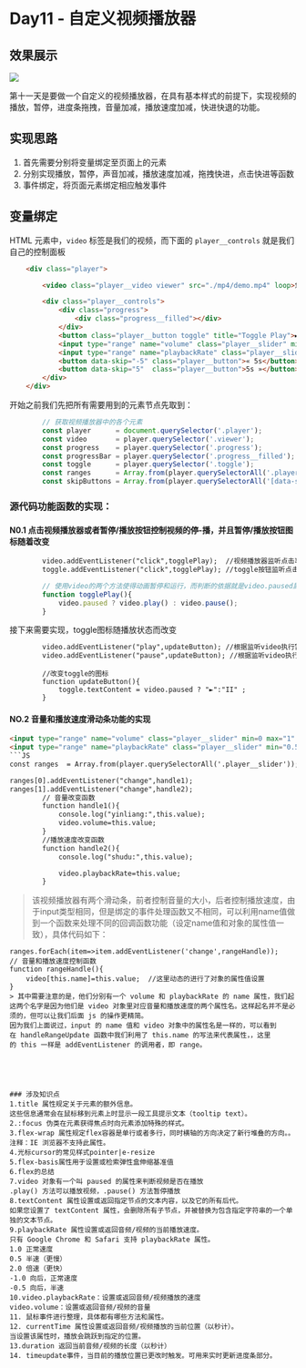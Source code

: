 # Day11 - 自定义视频播放器

## 效果展示
![](https://github.com/SUNNERCMS/30daysJavascript/blob/master/11%20-%20%E8%87%AA%E5%AE%9A%E4%B9%89%E8%A7%86%E9%A2%91%E6%92%AD%E6%94%BE%E5%99%A8/GIF.gif)

第十一天是要做一个自定义的视频播放器，在具有基本样式的前提下，实现视频的播放，暂停，进度条拖拽，音量加减，播放速度加减，快进快退的功能。

## 实现思路
1. 首先需要分别将变量绑定至页面上的元素
2. 分别实现播放，暂停，声音加减，播放速度加减，拖拽快进，点击快进等函数
3. 事件绑定，将页面元素绑定相应触发事件

## 变量绑定
HTML 元素中，`video` 标签是我们的视频，而下面的 `player__controls` 就是我们自己的控制面板

```html
    <div class="player">

        <video class="player__video viewer" src="./mp4/demo.mp4" loop>您的浏览器不支持播放该视频！</video>

        <div class="player__controls">
            <div class="progress">
                <div class="progress__filled"></div>
            </div>
            <button class="player__button toggle" title="Toggle Play">►</button>
            <input type="range" name="volume" class="player__slider" min=0 max="1" step="0.05" value="1" title="音量">
            <input type="range" name="playbackRate" class="player__slider" min="0.5" max="2" step="0.1" value="1" title="播放速度">
            <button data-skip="-5" class="player__button">« 5s</button>
            <button data-skip="5"  class="player__button">5s »</button>
        </div>
    </div>
```

开始之前我们先把所有需要用到的元素节点先取到：

```javascript
        // 获取视频播放器中的各个元素
        const player      = document.querySelector('.player');
        const video       = player.querySelector('.viewer');
        const progress    = player.querySelector('.progress');
        const progressBar = player.querySelector('.progress__filled');
        const toggle      = player.querySelector('.toggle');                        //播放/停止图标按钮
        const ranges      = Array.from(player.querySelectorAll('.player__slider')); //音量和播放速度按钮
        const skipButtons = Array.from(player.querySelectorAll('[data-skip]'));     //快进快退按钮
```
### 源代码功能函数的实现：
#### N0.1 点击视频播放器或者暂停/播放按钮控制视频的停-播，并且暂停/播放按钮图标随着改变
```HTML
        video.addEventListener("click",togglePlay);  //视频播放器监听点击事件，控制停-播
        toggle.addEventListener("click",togglePlay); //toggle按钮监听点击事件，控制停-播
```
```javascript
        // 使用video的两个方法使得动画暂停和运行，而判断的依据就是video.paused属性。
        function togglePlay(){
            video.paused ? video.play() : video.pause();
        }
```
接下来需要实现，toggle图标随播放状态而改变
```HTML
        video.addEventListener("play",updateButton); //根据监听video执行暂停和播放的方法来改变按钮标志
        video.addEventListener("pause",updateButton); //根据监听video执行暂停和播放的方法来改变按钮标志
```
```JS
        //改变toggle的图标
        function updateButton(){
            toggle.textContent = video.paused ? "►":"II" ;
        } 
```
#### NO.2 音量和播放速度滑动条功能的实现
```HTML
<input type="range" name="volume" class="player__slider" min=0 max="1" step="0.05" value="1" title="音量">
<input type="range" name="playbackRate" class="player__slider" min="0.5" max="2" step="0.1" value="1" title="播放速度">
```JS
const ranges  = Array.from(player.querySelectorAll('.player__slider'));

ranges[0].addEventListener("change",handle1);
ranges[1].addEventListener("change",handle2);
        // 音量改变函数
        function handle1(){
            console.log("yinliang:",this.value);
            video.volume=this.value;
        }
        //播放速度改变函数
        function handle2(){
            console.log("shudu:",this.value);

            video.playbackRate=this.value;
        }
```
> 该视频播放器有两个滑动条，前者控制音量的大小，后者控制播放速度，由于input类型相同，但是绑定的事件处理函数又不相同，可以利用name值做到一个函数来处理不同的回调函数功能（设定name值和对象的属性值一致），具体代码如下：
```JS
ranges.forEach(item=>item.addEventListener('change',rangeHandle));
// 音量和播放速度控制函数
function rangeHandle(){
    video[this.name]=this.value;  //这里动态的进行了对象的属性值设置
}
> 其中需要注意的是，他们分别有一个 volume 和 playbackRate 的 name 属性，我们起这两个名字是因为他们是 video 对象里对应音量和播放速度的两个属性名。这样起名并不是必须的，但可以让我们后面 js 的操作更精简。
因为我们上面说过，input 的 name 值和 video 对象中的属性名是一样的，可以看到在 handleRangeUpdate 函数中我们利用了 this.name 的写法来代表属性，，这里的 this 一样是 addEventListener 的调用者，即 range。
```
```
```
```
```
```
```
```

### 涉及知识点
1.title 属性规定关于元素的额外信息。  
这些信息通常会在鼠标移到元素上时显示一段工具提示文本（tooltip text）。  
2.:focus 伪类在元素获得焦点时向元素添加特殊的样式。
3.flex-wrap 属性规定flex容器是单行或者多行，同时横轴的方向决定了新行堆叠的方向。。
注释：IE 浏览器不支持此属性。    
4.光标cursor的常见样式pointer|e-resize   
5.flex-basis属性用于设置或检索弹性盒伸缩基准值  
6.flex的总结  
7.video 对象有一个叫 paused 的属性来判断视频是否在播放  
.play() 方法可以播放视频，.pause() 方法暂停播放  
8.textContent 属性设置或返回指定节点的文本内容，以及它的所有后代。  
如果您设置了 textContent 属性，会删除所有子节点，并被替换为包含指定字符串的一个单独的文本节点。  
9.playbackRate 属性设置或返回音频/视频的当前播放速度。  
只有 Google Chrome 和 Safari 支持 playbackRate 属性。  
1.0 正常速度  
0.5 半速（更慢）  
2.0 倍速（更快）  
-1.0 向后，正常速度  
-0.5 向后，半速  
10.video.playbackRate：设置或返回音频/视频播放的速度   
video.volume：设置或返回音频/视频的音量  
11. 鼠标事件进行整理，具体都有哪些方法和属性。  
12. currentTime 属性设置或返回音频/视频播放的当前位置（以秒计）。  
当设置该属性时，播放会跳跃到指定的位置。   
13.duration	返回当前音频/视频的长度（以秒计）  
14. timeupdate事件，当目前的播放位置已更改时触发。可用来实时更新进度条部分。
